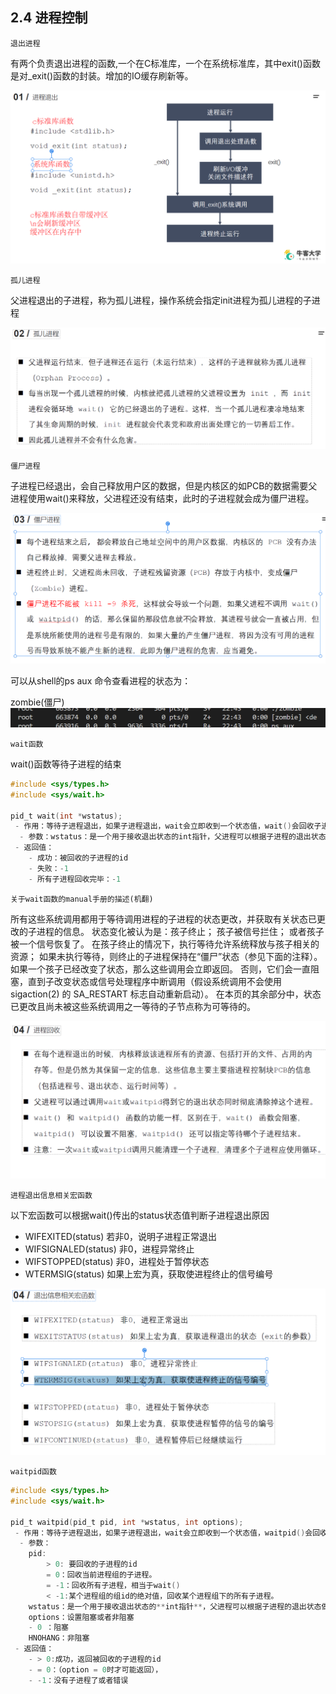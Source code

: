 ## 2.4 进程控制
`退出进程`

有两个负责退出进程的函数,一个在C标准库，一个在系统标准库，其中exit()函数是对_exit()函数的封装。增加的IO缓存刷新等。

![](../pic/2-4-1.png)

`孤儿进程`

父进程退出的子进程，称为孤儿进程，操作系统会指定init进程为孤儿进程的子进程

![](../pic/2-4-2.png)

`僵尸进程`

子进程已经退出，会自己释放用户区的数据，但是内核区的如PCB的数据需要父进程使用wait()来释放，父进程还没有结束，此时的子进程就会成为僵尸进程。

![](../pic/2-4-3.png)

可以从shell的ps aux 命令查看进程的状态为：

zombie(僵尸)
![](../pic/2-4-4.png)

`wait函数`

wait()函数等待子进程的结束

```c
#include <sys/types.h>
#include <sys/wait.h>

pid_t wait(int *wstatus);
 - 作用：等待子进程退出，如果子进程退出，wait会立即收到一个状态值，wait()会回收子进程的资源，如果有子进程未退出，父进程会阻塞在wait()函数处。
  - 参数：wstatus：是一个用于接收退出状态的int指针，父进程可以根据子进程的退出状态做出相应的操作
 - 返回值：
    - 成功：被回收的子进程的id
    - 失败：-1
    - 所有子进程回收完毕：-1

```
`
关于wait函数的manual手册的描述(机翻)
`

所有这些系统调用都用于等待调用进程的子进程的状态更改，并获取有关状态已更改的子进程的信息。 状态变化被认为是：孩子终止； 孩子被信号拦住； 或者孩子被一个信号恢复了。 在孩子终止的情况下，执行等待允许系统释放与孩子相关的资源； 如果未执行等待，则终止的子进程保持在“僵尸”状态（参见下面的注释）。
如果一个孩子已经改变了状态，那么这些调用会立即返回。 否则，它们会一直阻塞，直到子改变状态或信号处理程序中断调用（假设系统调用不会使用 sigaction(2) 的 SA_RESTART 标志自动重新启动）。 在本页的其余部分中，状态已更改且尚未被这些系统调用之一等待的子节点称为可等待的。

![](../pic/2-4-5.png)


`进程退出信息相关宏函数`

以下宏函数可以根据wait()传出的status状态值判断子进程退出原因
- WIFEXITED(status) 若非0，说明子进程正常退出
- WIFSIGNALED(status) 非0，进程异常终止
- WIFSTOPPED(status) 非0，进程处于暂停状态
- WTERMSIG(status) 如果上宏为真，获取使进程终止的信号编号

![](../pic/2-4-7.png)

`waitpid函数`
```c
#include <sys/types.h>
#include <sys/wait.h>

pid_t waitpid(pid_t pid, int *wstatus, int options);
 - 作用：等待子进程退出，如果子进程退出，wait会立即收到一个状态值，waitpid()会回收子进程的资源，可以设置是否父进程阻塞。
  - 参数：
    pid:
        > 0: 要回收的子进程的id
        = 0：回收当前进程组的子进程。
        = -1：回收所有子进程，相当于wait()
        < -1:某个进程组的组id的绝对值，回收某个进程组下的所有子进程。
    wstatus：是一个用于接收退出状态的**int指针**，父进程可以根据子进程的退出状态做出相应的操作
    options：设置阻塞或者非阻塞
    - 0 ：阻塞
    HNOHANG：非阻塞
 - 返回值：
    - > 0:成功，返回被回收的子进程的id
    - = 0：（option = 0时才可能返回），
    - -1：没有子进程了或者错误

```

